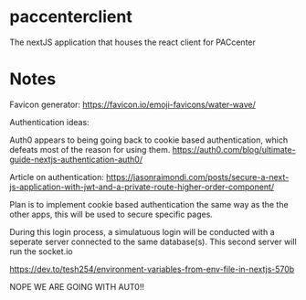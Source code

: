 # paccenterclient

The nextJS application that houses the react client for PACcenter

# Notes

Favicon generator: https://favicon.io/emoji-favicons/water-wave/

Authentication ideas:

Auth0 appears to being going back to cookie based authentication, which defeats most of the reason for using them.
https://auth0.com/blog/ultimate-guide-nextjs-authentication-auth0/

Article on authentication: https://jasonraimondi.com/posts/secure-a-next-js-application-with-jwt-and-a-private-route-higher-order-component/

Plan is to implement cookie based authentication the same way as the the other apps, this will be used
to secure specific pages.

During this login process, a simulatuous login will be conducted with a seperate server connected to the same
database(s). This second server will run the socket.io

https://dev.to/tesh254/environment-variables-from-env-file-in-nextjs-570b

NOPE WE ARE GOING WITH AUT0!!
